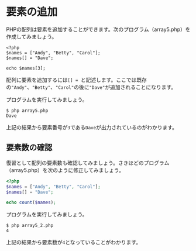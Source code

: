 # 要素の追加

PHPの配列は要素を追加することができます。次のプログラム（array5.php）を作成してみましょう。

```
<?php
$names = ["Andy", "Betty", "Carol"];
$names[] = "Dave";

echo $names[3];
```

配列に要素を追加するには`[] = `と記述します。ここでは既存の`"Andy"`、`"Betty"`、`"Carol"`の後に`"Dave"`が追加されることになります。

プログラムを実行してみましょう。

```
$ php array5.php
Dave
```

上記の結果から要素番号が`3`である`Dave`が出力されているのがわかります。

## 要素数の確認

復習として配列の要素数も確認してみましょう。さきほどのプログラム（array5.php）を次のように修正してみましょう。

```php
<?php
$names = ["Andy", "Betty", "Carol"];
$names[] = "Dave";

echo count($names);
```

プログラムを実行してみましょう。

```
$ php array5_2.php
4
```

上記の結果から要素数が`4`となっていることがわかります。





